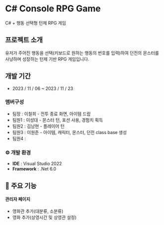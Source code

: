 # C# Console RPG Game
C# + 행동 선택형 턴제 RPG 게임


## 프로젝트 소개
유저가 주어진 행동을 선택(키보드로 원하는 행동의 번호를 입력)하여 던전의 몬스터를 사냥하며 성장하는
턴제 기반 RPG 게임입니다.
<br>

## 개발 기간
* 2023 / 11 / 06 ~ 2023 / 11 / 23

### 맴버구성
 - 팀장  : 이철희 - 전투 종료 화면, 아이템 드랍
 - 팀원1 : 이성대 - 몬스터 턴, 포션 사용, 경험치 획득
 - 팀원2 : 김남현 - 플레이어 턴
 - 팀원3 : 이원준 - 아이템, 캐릭터, 몬스터, 던전 class base 생성
 - 팀원4 : 

### ⚙️ 개발 환경
- **IDE** : Visual Studio 2022
- **Framework** : .Net 6.0

## 📌 주요 기능


#### 관리자 페이지 
- 영화관 추가(대분류, 소분류)
- 영화 추가(상영시간 및 상영관 설정)
